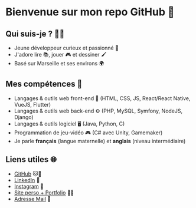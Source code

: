 # Bienvenue sur mon repo GitHub 👋

## **Qui suis-je ?** 👨‍💻

- Jeune développeur curieux et passionné 🚀
- J'adore lire 📚, jouer 🎮 et dessiner 🖌️
- Basé sur Marseille et ses environs 🌍

## **Mes compétences** 🧠

- Langages & outils web front-end 🎨 (HTML, CSS, JS, React/React Native, VueJS, Flutter)
- Langages & outils web back-end ⚙️ (PHP, MySQL, Symfony, NodeJS, Django)
- Langages & outils logiciel 🖥️ (Java, Python, C)
- Programmation de jeu-vidéo 🎮 (C# avec Unity, Gamemaker)
- Je parle **français** (langue maternelle) et **anglais** (niveau intermédiaire)

## **Liens utiles** 🌐

- [GitHub](https://github.com/thibault-kine) 🐱🐙
- [LinkedIn](https://www.linkedin.com/in/thibault-kine-215a77231/) 👔
- [Instagram](https://www.instagram.com/ti.ki84/) 📸
- [Site perso + Portfolio](https://thibault-kine.students-laplateforme.io/) 💁‍♂️
- [Adresse Mail](mailto:thibaultkinecontact@gmail.com) 💌
